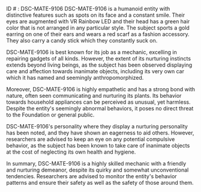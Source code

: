 ID # : DSC-MATE-9106
DSC-MATE-9106 is a humanoid entity with distinctive features such as spots on its face and a constant smile. Their eyes are augmented with VR Rainbow LED and their head has a green hair color that is not arranged in any particular style. The subject sports a gold earring on one of their ears and wears a red scarf as a fashion accessory. They also carry a candy stick which they constantly suck on.

DSC-MATE-9106 is best known for its job as a mechanic, excelling in repairing gadgets of all kinds. However, the extent of its nurturing instincts extends beyond living beings, as the subject has been observed displaying care and affection towards inanimate objects, including its very own car which it has named and seemingly anthropomorphized. 

Moreover, DSC-MATE-9106 is highly empathetic and has a strong bond with nature, often seen communicating and nurturing its plants. Its behavior towards household appliances can be perceived as unusual, yet harmless. Despite the entity's seemingly abnormal behaviors, it poses no direct threat to the Foundation or general public. 

DSC-MATE-9106's personality where they display a nurturing personality has been noted, and they have shown an eagerness to aid others. However, researchers are advised to keep an eye on any potential compulsive behavior, as the subject has been known to take care of inanimate objects at the cost of neglecting its own health and hygiene. 

In summary, DSC-MATE-9106 is a highly skilled mechanic with a friendly and nurturing demeanor, despite its quirky and somewhat unconventional tendencies. Researchers are advised to monitor the entity's behavior patterns and ensure their safety as well as the safety of those around them.
